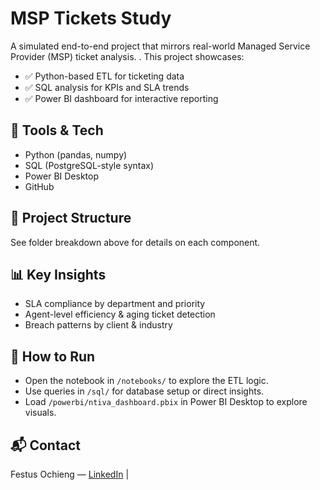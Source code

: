 # MSP Tickets Study

A simulated end-to-end project that mirrors real-world  Managed Service Provider (MSP) ticket analysis. . This project showcases:

- ✅ Python-based ETL for ticketing data
- ✅ SQL analysis for KPIs and SLA trends
- ✅ Power BI dashboard for interactive reporting

## 🔧 Tools & Tech
- Python (pandas, numpy)
- SQL (PostgreSQL-style syntax)
- Power BI Desktop
- GitHub

## 📂 Project Structure
See folder breakdown above for details on each component.

## 📊 Key Insights
- SLA compliance by department and priority
- Agent-level efficiency & aging ticket detection
- Breach patterns by client & industry

## 🚀 How to Run
- Open the notebook in `/notebooks/` to explore the ETL logic.
- Use queries in `/sql/` for database setup or direct insights.
- Load `/powerbi/ntiva_dashboard.pbix` in Power BI Desktop to explore visuals.

## 📬 Contact
Festus Ochieng — [LinkedIn](https://www.linkedin.com/in/festus-ochieng-045121211/) |